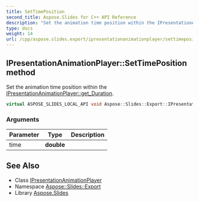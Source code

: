 ```yaml
---
title: SetTimePosition
second_title: Aspose.Slides for C++ API Reference
description: "Set the animation time position within the IPresentationAnimationPlayer::get_Duration."
type: docs
weight: 14
url: /cpp/aspose.slides.export/ipresentationanimationplayer/settimeposition/
---
```

## IPresentationAnimationPlayer::SetTimePosition method


Set the animation time position within the [IPresentationAnimationPlayer::get_Duration](../get_duration/).

```cpp
virtual ASPOSE_SLIDES_LOCAL_API void Aspose::Slides::Export::IPresentationAnimationPlayer::SetTimePosition(double time)=0
```


### Arguments

| Parameter | Type | Description |
| --- | --- | --- |
| time | **double** |  |

## See Also

* Class [IPresentationAnimationPlayer](../)
* Namespace [Aspose::Slides::Export](../../)
* Library [Aspose.Slides](../../../)

